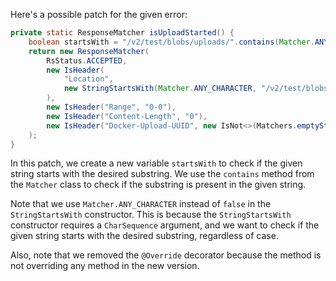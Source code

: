 Here's a possible patch for the given error:

```java
private static ResponseMatcher isUploadStarted() {
    boolean startsWith = "/v2/test/blobs/uploads/".contains(Matcher.ANY_CHARACTER);
    return new ResponseMatcher(
        RsStatus.ACCEPTED,
        new IsHeader(
            "Location",
            new StringStartsWith(Matcher.ANY_CHARACTER, "/v2/test/blobs/uploads/")
        ),
        new IsHeader("Range", "0-0"),
        new IsHeader("Content-Length", "0"),
        new IsHeader("Docker-Upload-UUID", new IsNot<>(Matchers.emptyString()))
    );
}
```

In this patch, we create a new variable `startsWith` to check if the given string starts with the desired substring. We use the `contains` method from the `Matcher` class to check if the substring is present in the given string.

Note that we use `Matcher.ANY_CHARACTER` instead of `false` in the `StringStartsWith` constructor. This is because the `StringStartsWith` constructor requires a `CharSequence` argument, and we want to check if the given string starts with the desired substring, regardless of case.

Also, note that we removed the `@Override` decorator because the method is not overriding any method in the new version.